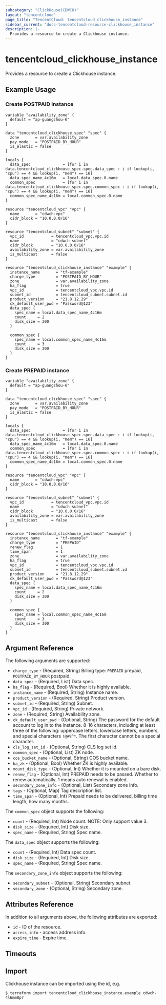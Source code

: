 ```yaml
---
subcategory: "ClickHouse(CDWCH)"
layout: "tencentcloud"
page_title: "TencentCloud: tencentcloud_clickhouse_instance"
sidebar_current: "docs-tencentcloud-resource-clickhouse_instance"
description: |-
  Provides a resource to create a Clickhouse instance.
---
```


# tencentcloud_clickhouse_instance

Provides a resource to create a Clickhouse instance.

## Example Usage

### Create POSTPAID instance

```hcl
variable "availability_zone" {
  default = "ap-guangzhou-6"
}

data "tencentcloud_clickhouse_spec" "spec" {
  zone       = var.availability_zone
  pay_mode   = "POSTPAID_BY_HOUR"
  is_elastic = false
}

locals {
  data_spec              = [for i in data.tencentcloud_clickhouse_spec.spec.data_spec : i if lookup(i, "cpu") == 4 && lookup(i, "mem") == 16]
  data_spec_name_4c16m   = local.data_spec.0.name
  common_spec            = [for i in data.tencentcloud_clickhouse_spec.spec.common_spec : i if lookup(i, "cpu") == 4 && lookup(i, "mem") == 16]
  common_spec_name_4c16m = local.common_spec.0.name
}

resource "tencentcloud_vpc" "vpc" {
  name       = "cdwch-vpc"
  cidr_block = "10.0.0.0/16"
}

resource "tencentcloud_subnet" "subnet" {
  vpc_id            = tencentcloud_vpc.vpc.id
  name              = "cdwch-subnet"
  cidr_block        = "10.0.0.0/16"
  availability_zone = var.availability_zone
  is_multicast      = false
}

resource "tencentcloud_clickhouse_instance" "example" {
  instance_name       = "tf-example"
  charge_type         = "POSTPAID_BY_HOUR"
  zone                = var.availability_zone
  ha_flag             = true
  vpc_id              = tencentcloud_vpc.vpc.id
  subnet_id           = tencentcloud_subnet.subnet.id
  product_version     = "21.8.12.29"
  ck_default_user_pwd = "Password@123"
  data_spec {
    spec_name = local.data_spec_name_4c16m
    count     = 2
    disk_size = 300
  }

  common_spec {
    spec_name = local.common_spec_name_4c16m
    count     = 3
    disk_size = 300
  }
}
```

### Create PREPAID instance

```hcl
variable "availability_zone" {
  default = "ap-guangzhou-6"
}

data "tencentcloud_clickhouse_spec" "spec" {
  zone       = var.availability_zone
  pay_mode   = "POSTPAID_BY_HOUR"
  is_elastic = false
}

locals {
  data_spec              = [for i in data.tencentcloud_clickhouse_spec.spec.data_spec : i if lookup(i, "cpu") == 4 && lookup(i, "mem") == 16]
  data_spec_name_4c16m   = local.data_spec.0.name
  common_spec            = [for i in data.tencentcloud_clickhouse_spec.spec.common_spec : i if lookup(i, "cpu") == 4 && lookup(i, "mem") == 16]
  common_spec_name_4c16m = local.common_spec.0.name
}

resource "tencentcloud_vpc" "vpc" {
  name       = "cdwch-vpc"
  cidr_block = "10.0.0.0/16"
}

resource "tencentcloud_subnet" "subnet" {
  vpc_id            = tencentcloud_vpc.vpc.id
  name              = "cdwch-subnet"
  cidr_block        = "10.0.0.0/16"
  availability_zone = var.availability_zone
  is_multicast      = false
}

resource "tencentcloud_clickhouse_instance" "example" {
  instance_name       = "tf-example"
  charge_type         = "PREPAID"
  renew_flag          = 1
  time_span           = 1
  zone                = var.availability_zone
  ha_flag             = true
  vpc_id              = tencentcloud_vpc.vpc.id
  subnet_id           = tencentcloud_subnet.subnet.id
  product_version     = "21.8.12.29"
  ck_default_user_pwd = "Password@123"
  data_spec {
    spec_name = local.data_spec_name_4c16m
    count     = 2
    disk_size = 300
  }

  common_spec {
    spec_name = local.common_spec_name_4c16m
    count     = 3
    disk_size = 300
  }
}
```

## Argument Reference

The following arguments are supported:

* `charge_type` - (Required, String) Billing type: `PREPAID` prepaid, `POSTPAID_BY_HOUR` postpaid.
* `data_spec` - (Required, List) Data spec.
* `ha_flag` - (Required, Bool) Whether it is highly available.
* `instance_name` - (Required, String) Instance name.
* `product_version` - (Required, String) Product version.
* `subnet_id` - (Required, String) Subnet.
* `vpc_id` - (Required, String) Private network.
* `zone` - (Required, String) Availability zone.
* `ck_default_user_pwd` - (Optional, String) The password for the default account to log in to the instance. 8-16 characters, including at least three of the following: uppercase letters, lowercase letters, numbers, and special characters `!@#%^*`. The first character cannot be a special character.
* `cls_log_set_id` - (Optional, String) CLS log set id.
* `common_spec` - (Optional, List) ZK node.
* `cos_bucket_name` - (Optional, String) COS bucket name.
* `ha_zk` - (Optional, Bool) Whether ZK is highly available.
* `mount_disk_type` - (Optional, Int) Whether it is mounted on a bare disk.
* `renew_flag` - (Optional, Int) PREPAID needs to be passed. Whether to renew automatically. 1 means auto renewal is enabled.
* `secondary_zone_info` - (Optional, List) Secondary zone info.
* `tags` - (Optional, Map) Tag description list.
* `time_span` - (Optional, Int) Prepaid needs to be delivered, billing time length, how many months.

The `common_spec` object supports the following:

* `count` - (Required, Int) Node count. NOTE: Only support value 3.
* `disk_size` - (Required, Int) Disk size.
* `spec_name` - (Required, String) Spec name.

The `data_spec` object supports the following:

* `count` - (Required, Int) Data spec count.
* `disk_size` - (Required, Int) Disk size.
* `spec_name` - (Required, String) Spec name.

The `secondary_zone_info` object supports the following:

* `secondary_subnet` - (Optional, String) Secondary subnet.
* `secondary_zone` - (Optional, String) Secondary zone.

## Attributes Reference

In addition to all arguments above, the following attributes are exported:

* `id` - ID of the resource.
* `access_info` - access address info.
* `expire_time` - Expire time.


## Timeouts

<no value>


## Import

Clickhouse instance can be imported using the id, e.g.

```
$ terraform import tencentcloud_clickhouse_instance.example cdwch-4l6mm8p7
```

